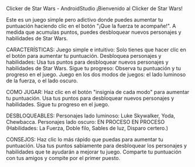 Clicker de Star Wars - AndroidStudio
¡Bienvenido al Clicker de Star Wars!

Este es un juego simple pero adictivo donde puedes aumentar tu puntuación haciendo clic en el botón "¡Que la fuerza te acompañe!". A medida que acumulas puntos, puedes desbloquear nuevos personajes y habilidades de Star Wars.

CARACTERÍSTICAS:
  Juego simple e intuitivo: Solo tienes que hacer clic en el botón para aumentar tu puntuación.
  Desbloquea personajes y habilidades: Usa tus puntos para desbloquear nuevos personajes y habilidades de Star Wars.
  Sigue tu progreso: Observa tu puntuación y tu progreso en el juego.
  Juego en los dos modos de juegos: el lado luminoso de la fuerza, o el lado oscuro.
 
COMO JUGAR:
  Haz clic en el botón "insignia de cada modo" para aumentar tu puntuación.
  Usa tus puntos para desbloquear nuevos personajes y habilidades.
  Sigue tu progreso en el juego.

DESBLOQUEABLES:
  Personajes lado luminoso: Luke Skywalker, Yoda, Chewbacca.
  Personajes lado oscuro: EN PROCESO
  EN PROCESO (Habilidades: La Fuerza, Doble filo, Sables de luz, Disparo certero.)

CONSEJOS:
  Haz clic lo más rápido que puedas para aumentar tu puntuación.
  Usa tus puntos sabiamente para desbloquear los personajes y habilidades que te ayudarán a mejorar tu juego.
  Comparte tu puntuación con tus amigos y compite por el primer puesto.
